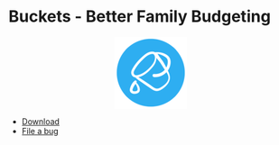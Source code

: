 # Buckets - Better Family Budgeting

<p align="center"><a href="https://www.budgetwithbuckets.com"><img src="./icon.png" align="center"></a></p>

- [Download](https://github.com/buckets/application/releases)
- [File a bug](https://github.com/buckets/application/issues)
